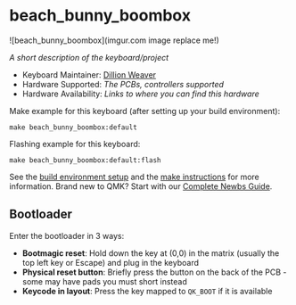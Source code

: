 # beach_bunny_boombox

![beach_bunny_boombox](imgur.com image replace me!)

*A short description of the keyboard/project*

* Keyboard Maintainer: [Dillion Weaver](https://github.com/BoomBoomMushroom)
* Hardware Supported: *The PCBs, controllers supported*
* Hardware Availability: *Links to where you can find this hardware*

Make example for this keyboard (after setting up your build environment):

    make beach_bunny_boombox:default

Flashing example for this keyboard:

    make beach_bunny_boombox:default:flash

See the [build environment setup](https://docs.qmk.fm/#/getting_started_build_tools) and the [make instructions](https://docs.qmk.fm/#/getting_started_make_guide) for more information. Brand new to QMK? Start with our [Complete Newbs Guide](https://docs.qmk.fm/#/newbs).

## Bootloader

Enter the bootloader in 3 ways:

* **Bootmagic reset**: Hold down the key at (0,0) in the matrix (usually the top left key or Escape) and plug in the keyboard
* **Physical reset button**: Briefly press the button on the back of the PCB - some may have pads you must short instead
* **Keycode in layout**: Press the key mapped to `QK_BOOT` if it is available

